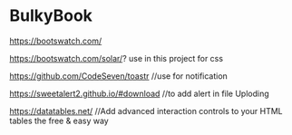 # BulkyBook
https://bootswatch.com/

https://bootswatch.com/solar/? use in this project for css

https://github.com/CodeSeven/toastr  //use for notification 

https://sweetalert2.github.io/#download    //to add alert in file Uploding

https://datatables.net/    //Add advanced interaction controls to your HTML tables the free & easy way